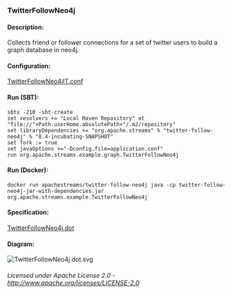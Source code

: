 ### TwitterFollowNeo4j

#### Description:

Collects friend or follower connections for a set of twitter users to build a graph database in neo4j.

#### Configuration:

[TwitterFollowNeo4jIT.conf](TwitterFollowNeo4jIT.conf "TwitterFollowNeo4jIT.conf" )

#### Run (SBT):

    sbtx -210 -sbt-create
    set resolvers += "Local Maven Repository" at "file://"+Path.userHome.absolutePath+"/.m2/repository"
    set libraryDependencies += "org.apache.streams" % "twitter-follow-neo4j" % "0.4-incubating-SNAPSHOT"
    set fork := true
    set javaOptions +="-Dconfig.file=application.conf"
    run org.apache.streams.example.graph.TwitterFollowNeo4j

#### Run (Docker):

    docker run apachestreams/twitter-follow-neo4j java -cp twitter-follow-neo4j-jar-with-dependencies.jar org.apache.streams.example.TwitterFollowNeo4j

#### Specification:

[TwitterFollowNeo4j.dot](TwitterFollowNeo4j.dot "TwitterFollowNeo4j.dot" )

#### Diagram:

![TwitterFollowNeo4j.dot.svg](./TwitterFollowNeo4j.dot.svg)


###### Licensed under Apache License 2.0 - http://www.apache.org/licenses/LICENSE-2.0
